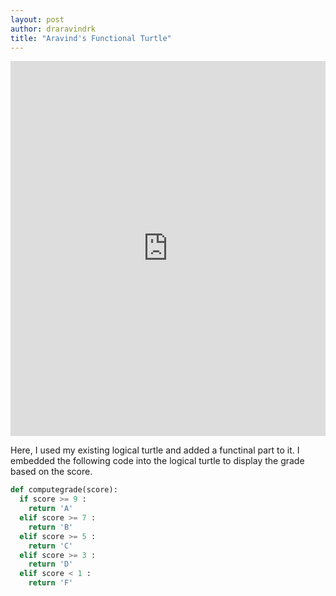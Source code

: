 ```yaml
---
layout: post
author: draravindrk
title: "Aravind's Functional Turtle"
---
```

<iframe src="https://trinket.io/embed/python/da8cbd3c5c" width="100%" height="600" frameborder="0" marginwidth="0" marginheight="0" allowfullscreen></iframe>

Here, I used my existing logical turtle and added a functinal part to it.
I embedded the following code into the logical turtle to display the grade based on the score.

```python
def computegrade(score):
  if score >= 9 :
    return 'A'
  elif score >= 7 :
    return 'B'
  elif score >= 5 :
    return 'C'
  elif score >= 3 :
    return 'D'
  elif score < 1 :
    return 'F'
```
